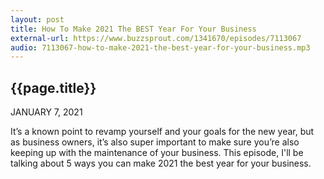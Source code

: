 ```yaml
---
layout: post
title: How To Make 2021 The BEST Year For Your Business
external-url: https://www.buzzsprout.com/1341670/episodes/7113067
audio: 7113067-how-to-make-2021-the-best-year-for-your-business.mp3
---
```


## {{page.title}}

JANUARY 7, 2021

It’s a known point to revamp yourself and your goals for the new year, but as business owners, it’s also super important to make sure you’re also keeping up with the maintenance of your business. This episode, I'll be talking about 5 ways you can make 2021 the best year for your business.